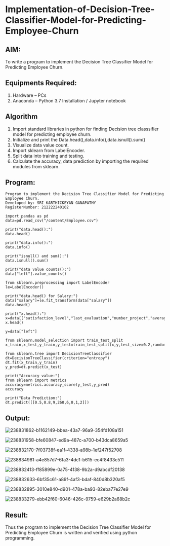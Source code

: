 # Implementation-of-Decision-Tree-Classifier-Model-for-Predicting-Employee-Churn

## AIM:
To write a program to implement the Decision Tree Classifier Model for Predicting Employee Churn.

## Equipments Required:
1. Hardware – PCs
2. Anaconda – Python 3.7 Installation / Jupyter notebook

## Algorithm
1. Import standard libraries in python for finding Decision tree classsifier model for predicting employee churn.
2. Initialize and print the Data.head(),data.info(),data.isnull().sum()
3. Visualize data value count.
4. Import sklearn from LabelEncoder.
5. Split data into training and testing.
6. Calculate the accuracy, data prediction by importing the required modules from sklearn.

## Program:
```
Program to implement the Decision Tree Classifier Model for Predicting Employee Churn.
Developed by: SRI KARTHICKEYAN GANAPATHY
RegisterNumber: 212222240102

import pandas as pd
data=pd.read_csv("/content/Employee.csv")

print("data.head():")
data.head()

print("data.info():")
data.info()

print("isnull() and sum():")
data.isnull().sum()

print("data value counts():")
data["left"].value_counts()

from sklearn.preprocessing import LabelEncoder
le=LabelEncoder()

print("data.head() for Salary:")
data["salary"]=le.fit_transform(data["salary"])
data.head()

print("x.head():")
x=data[["satisfaction_level","last_evaluation","number_project","average_montly_hours","time_spend_company","Work_accident","promotion_last_5years","salary"]]
x.head()

y=data["left"]

from sklearn.model_selection import train_test_split
x_train,x_test,y_train,y_test=train_test_split(x,y,test_size=0.2,random_state=100)

from sklearn.tree import DecisionTreeClassifier
dt=DecisionTreeClassifier(criterion="entropy")
dt.fit(x_train,y_train)
y_pred=dt.predict(x_test)

print("Accuracy value:")
from sklearn import metrics
accuracy=metrics.accuracy_score(y_test,y_pred)
accuracy

print("Data Prediction:")
dt.predict([[0.5,0.8,9,260,6,0,1,2]])

```

## Output:
![238831862-b1162149-bbea-43a7-96a9-354fd108a151](https://github.com/srikarthickeyanganapathy/Implementation-of-Decision-Tree-Classifier-Model-for-Predicting-Employee-Churn/assets/119393842/2106874b-eebd-438a-a3e1-46eed277e34d)

![238831958-bfe60847-ed9a-487c-a700-b43dca8659a5](https://github.com/srikarthickeyanganapathy/Implementation-of-Decision-Tree-Classifier-Model-for-Predicting-Employee-Churn/assets/119393842/71e876dc-c83d-461d-aeec-7e834dd60fa7)

![238832170-7f03738f-ea1f-4338-a98b-1ef247f52708](https://github.com/srikarthickeyanganapathy/Implementation-of-Decision-Tree-Classifier-Model-for-Predicting-Employee-Churn/assets/119393842/832b5cf8-f3a0-4345-9a43-29cee62df70f)

![238834981-a4e857d7-6fa3-4dc1-b615-ec4f8433c511](https://github.com/srikarthickeyanganapathy/Implementation-of-Decision-Tree-Classifier-Model-for-Predicting-Employee-Churn/assets/119393842/b8bc81d8-4095-4027-afb5-cf2424d3346d)

![238832413-ff85899e-0a75-4138-9b2a-d9abcdf20138](https://github.com/srikarthickeyanganapathy/Implementation-of-Decision-Tree-Classifier-Model-for-Predicting-Employee-Churn/assets/119393842/46fdc5ca-d3b3-46d1-9813-7261556a6457)

![238832633-6bf35c61-a89f-4af3-bdaf-840d8b320af5](https://github.com/srikarthickeyanganapathy/Implementation-of-Decision-Tree-Classifier-Model-for-Predicting-Employee-Churn/assets/119393842/f327843d-aa40-47f0-b5aa-202133c4195a)

![238832895-3010e840-d901-478a-ba93-82eba77e27e9](https://github.com/srikarthickeyanganapathy/Implementation-of-Decision-Tree-Classifier-Model-for-Predicting-Employee-Churn/assets/119393842/db4ebc71-95ab-4924-b58c-19e2c2038d3e)

![238833279-ebb42f60-6046-426c-9759-e629b2a68b2c](https://github.com/srikarthickeyanganapathy/Implementation-of-Decision-Tree-Classifier-Model-for-Predicting-Employee-Churn/assets/119393842/6f618b4d-a675-4f21-9bb8-28c23575a11a)

## Result:
Thus the program to implement the  Decision Tree Classifier Model for Predicting Employee Churn is written and verified using python programming.
